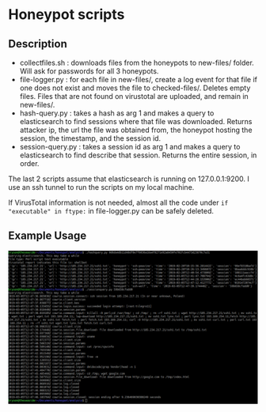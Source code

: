 # Honeypot scripts

## Description

- collectfiles.sh : downloads files from the honeypots to new-files/ folder. Will ask for passwords for all 3 honeypots.
- file-logger.py : for each file in new-files/, create a log event for that file if one does not exist and moves the file to checked-files/. Deletes empty files. Files that are not found on virustotal are uploaded, and remain in new-files/.
- hash-query.py : takes a hash as arg 1 and makes a query to elasticsearch to find sessions where that file was downloaded. Returns attacker ip, the url the file was obtained from, the honeypot hosting the session, the timestamp, and the session id.
- session-query.py : takes a session id as arg 1 and makes a query to elasticsearch to find describe that session. Returns the entire session, in order.

The last 2 scripts assume that elasticsearch is running on 127.0.0.1:9200. I use an ssh tunnel to run the scripts on my local machine.

If VirusTotal information is not needed, almost all the code under `if "executable" in ftype:` in file-logger.py can be safely deleted.

## Example Usage
![Example terminal output](Figures/example-usage.png)

